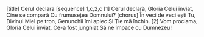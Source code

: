 [title] Cerul declara
[sequence] 1,c,2,c
[1]
Cerul declară,
Gloria Celui înviat,
Cine se compară
Cu frumusețea Domnului?
[chorus]
În veci de veci ești Tu,
Divinul Miel pe tron,
Genunchii îmi aplec
Și Ție mă închin.
[2]
Vom proclama,
Gloria Celui înviat,
Ce-a fost junghiat
Să ne împace cu Dumnezeu!

